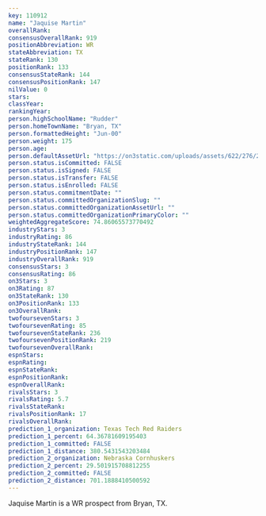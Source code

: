 ```yaml
---
key: 110912
name: "Jaquise Martin"
overallRank: 
consensusOverallRank: 919
positionAbbreviation: WR
stateAbbreviation: TX
stateRank: 130
positionRank: 133
consensusStateRank: 144
consensusPositionRank: 147
nilValue: 0
stars: 
classYear: 
rankingYear: 
person.highSchoolName: "Rudder"
person.homeTownName: "Bryan, TX"
person.formattedHeight: "Jun-00"
person.weight: 175
person.age: 
person.defaultAssetUrl: "https://on3static.com/uploads/assets/622/276/276622.jpeg"
person.status.isCommitted: FALSE
person.status.isSigned: FALSE
person.status.isTransfer: FALSE
person.status.isEnrolled: FALSE
person.status.commitmentDate: ""
person.status.committedOrganizationSlug: ""
person.status.committedOrganizationAssetUrl: ""
person.status.committedOrganizationPrimaryColor: ""
weightedAggregateScore: 74.86065573770492
industryStars: 3
industryRating: 86
industryStateRank: 144
industryPositionRank: 147
industryOverallRank: 919
consensusStars: 3
consensusRating: 86
on3Stars: 3
on3Rating: 87
on3StateRank: 130
on3PositionRank: 133
on3OverallRank: 
twofoursevenStars: 3
twofoursevenRating: 85
twofoursevenStateRank: 236
twofoursevenPositionRank: 219
twofoursevenOverallRank: 
espnStars: 
espnRating: 
espnStateRank: 
espnPositionRank: 
espnOverallRank: 
rivalsStars: 3
rivalsRating: 5.7
rivalsStateRank: 
rivalsPositionRank: 17
rivalsOverallRank: 
prediction_1_organization: Texas Tech Red Raiders
prediction_1_percent: 64.36781609195403
prediction_1_committed: FALSE
prediction_1_distance: 380.5431543203484
prediction_2_organization: Nebraska Cornhuskers
prediction_2_percent: 29.501915708812255
prediction_2_committed: FALSE
prediction_2_distance: 701.1888410500592
---
```

Jaquise Martin is a WR prospect from Bryan, TX.